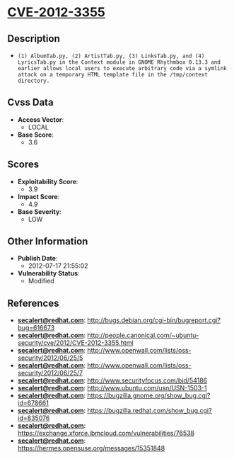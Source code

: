 
# [CVE-2012-3355](http://bugs.debian.org/cgi-bin/bugreport.cgi?bug=616673)

## Description

- `(1) AlbumTab.py, (2) ArtistTab.py, (3) LinksTab.py, and (4) LyricsTab.py in the Context module in GNOME Rhythmbox 0.13.3 and earlier allows local users to execute arbitrary code via a symlink attack on a temporary HTML template file in the /tmp/context directory.`

## Cvss Data

- **Access Vector**:
  - LOCAL
- **Base Score**:
  - 3.6

## Scores

- **Exploitability Score**:
  - 3.9
- **Impact Score**:
  - 4.9
- **Base Severity**:
  - LOW

## Other Information

- **Publish Date**:
  - 2012-07-17 21:55:02
- **Vulnerability Status**:
  - Modified

## References

- **secalert@redhat.com**: http://bugs.debian.org/cgi-bin/bugreport.cgi?bug=616673
- **secalert@redhat.com**: http://people.canonical.com/~ubuntu-security/cve/2012/CVE-2012-3355.html
- **secalert@redhat.com**: http://www.openwall.com/lists/oss-security/2012/06/25/5
- **secalert@redhat.com**: http://www.openwall.com/lists/oss-security/2012/06/25/7
- **secalert@redhat.com**: http://www.securityfocus.com/bid/54186
- **secalert@redhat.com**: http://www.ubuntu.com/usn/USN-1503-1
- **secalert@redhat.com**: https://bugzilla.gnome.org/show_bug.cgi?id=678661
- **secalert@redhat.com**: https://bugzilla.redhat.com/show_bug.cgi?id=835076
- **secalert@redhat.com**: https://exchange.xforce.ibmcloud.com/vulnerabilities/76538
- **secalert@redhat.com**: https://hermes.opensuse.org/messages/15351848
